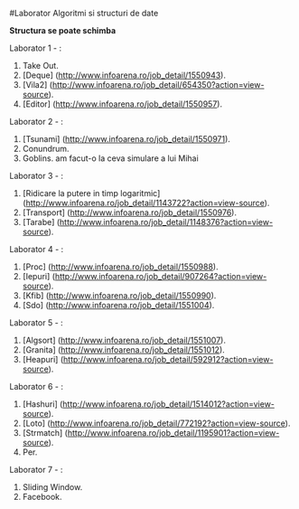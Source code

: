 #Laborator Algoritmi si structuri de date


**Structura se poate schimba**

Laborator 1 - :

1. Take Out.
2. [Deque] (http://www.infoarena.ro/job_detail/1550943).
3. [Vila2] (http://www.infoarena.ro/job_detail/654350?action=view-source).
4. [Editor] (http://www.infoarena.ro/job_detail/1550957).

Laborator 2 - :

1. [Tsunami] (http://www.infoarena.ro/job_detail/1550971).
2. Conundrum.
3. Goblins. am facut-o la ceva simulare a lui Mihai

Laborator 3 - :

1. [Ridicare la putere in timp logaritmic] (http://www.infoarena.ro/job_detail/1143722?action=view-source).
2. [Transport] (http://www.infoarena.ro/job_detail/1550976).
3. [Tarabe] (http://www.infoarena.ro/job_detail/1148376?action=view-source).

Laborator 4 - :

1. [Proc] (http://www.infoarena.ro/job_detail/1550988).
2. [Iepuri] (http://www.infoarena.ro/job_detail/907264?action=view-source).
3. [Kfib] (http://www.infoarena.ro/job_detail/1550990).
4. [Sdo] (http://www.infoarena.ro/job_detail/1551004).

Laborator 5 - :

1. [Algsort] (http://www.infoarena.ro/job_detail/1551007).
2. [Granita] (http://www.infoarena.ro/job_detail/1551012).
3. [Heapuri] (http://www.infoarena.ro/job_detail/592912?action=view-source).

Laborator 6 - :

1. [Hashuri] (http://www.infoarena.ro/job_detail/1514012?action=view-source).
2. [Loto] (http://www.infoarena.ro/job_detail/772192?action=view-source).
3. [Strmatch] (http://www.infoarena.ro/job_detail/1195901?action=view-source).
4. Per.

Laborator 7 - :

1. Sliding Window.
2. Facebook.



